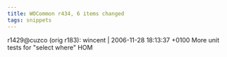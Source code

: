 ```yaml
---
title: WOCommon r434, 6 items changed
tags: snippets
---
```


r1429@cuzco (orig r183): wincent | 2006-11-28 18:13:37 +0100 More unit tests for "select where" HOM
